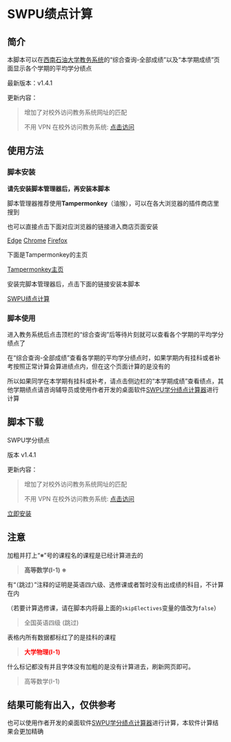 # SWPU绩点计算

## 简介

本脚本可以在[西南石油大学教务系统](https://jwxt.swpu.edu.cn)的“综合查询-全部成绩”以及“本学期成绩”页面显示各个学期的平均学分绩点

最新版本：v1.4.1

更新内容：

> 增加了对校外访问教务系统网址的匹配
>
> 不用 VPN 在校外访问教务系统:  [点击访问](http://jwxt-swpu-edu-cn.webvpn.swpu.edu.cn:8118/loginAction.do)

## 使用方法

### 脚本安装

**请先安装脚本管理器后，再安装本脚本**

脚本管理器推荐使用**Tampermonkey**（油猴），可以在各大浏览器的插件商店里搜到

也可以直接点击下面对应浏览器的链接进入商店页面安装

<a class='button is-primary is-light is-responsive' href='https://microsoftedge.microsoft.com/addons/detail/tampermonkey/iikmkjmpaadaobahmlepeloendndfphd'>Edge</a> <a class='button is-primary is-light is-responsive' href='https://chrome.google.com/webstore/detail/tampermonkey/dhdgffkkebhmkfjojejmpbldmpobfkfo'>Chrome</a> <a class='button is-primary is-light is-responsive' href='https://addons.mozilla.org/zh-CN/firefox/addon/tampermonkey/'>Firefox</a>

下面是Tampermonkey的主页

<a class='button is-primary is-light is-responsive' href='https://www.tampermonkey.net/'>Tampermonkey主页</a>

安装完脚本管理器后，点击下面的链接安装本脚本

<a class='button is-primary is-light is-responsive' href='https://greasyfork.org/scripts/456105-swpu%E7%BB%A9%E7%82%B9%E8%AE%A1%E7%AE%97/code/SWPU%E7%BB%A9%E7%82%B9%E8%AE%A1%E7%AE%97.user.js'>SWPU绩点计算</a>

### 脚本使用

进入教务系统后点击顶栏的“综合查询”后等待片刻就可以查看各个学期的平均学分绩点了

在“综合查询-全部成绩”查看各学期的平均学分绩点时，如果学期内有挂科或者补考按照正常计算会算进绩点内，但在这个页面计算的是没有的

所以如果同学在本学期有挂科或补考，请点击侧边栏的“本学期成绩”查看绩点，其他学期绩点请咨询辅导员或使用作者开发的桌面软件[SWPU学分绩点计算器](https://merept.github.io/gpac)进行计算

## 脚本下载

SWPU学分绩点

版本 v1.4.1

更新内容：

> 增加了对校外访问教务系统网址的匹配
>
> 不用 VPN 在校外访问教务系统:  [点击访问](http://jwxt-swpu-edu-cn.webvpn.swpu.edu.cn:8118/loginAction.do)

<a class='button is-primary is-light is-responsive' href='https://greasyfork.org/scripts/456105-swpu%E7%BB%A9%E7%82%B9%E8%AE%A1%E7%AE%97/code/SWPU%E7%BB%A9%E7%82%B9%E8%AE%A1%E7%AE%97.user.js'>立即安装</a>

## 注意

加粗并打上“※”号的课程名的课程是已经计算进去的

> **高等数学(Ⅰ-1) ※**

有“（跳过）”注释的证明是英语四六级、选修课或者暂时没有出成绩的科目，不计算在内

（若要计算选修课，请在脚本内将最上面的`skipElectives`变量的值改为`false`）

> 全国英语四级 (跳过)

表格内所有数据都标红了的是挂科的课程

> <nobr style="color:red;font-weight:bolder">大学物理(Ⅰ-1)</nobr>

什么标记都没有并且字体没有加粗的是没有计算进去，刷新网页即可。

> 高等数学(Ⅰ-1)

## 结果可能有出入，仅供参考

也可以使用作者开发的桌面软件[SWPU学分绩点计算器](https://merept.github.io/gpac)进行计算，本软件计算结果会更加精确
